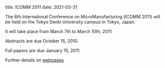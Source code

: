 title: ICOMM 2011
date: 2021-03-31

The 6th International Conference on 
MicroManufacturing (ICOMM 2011) will be held on the Tokyo Denki University campus in Tokyo, Japan.

It will take place from March 7th to March 10th, 2011.  
  
Abstracts are due October 15, 2010.  

Full papers are due January 15, 2011.  

Further details on [webpages](http://i2m2.northwestern.edu/content/I2M2-ICOMM_Conference.php)  
